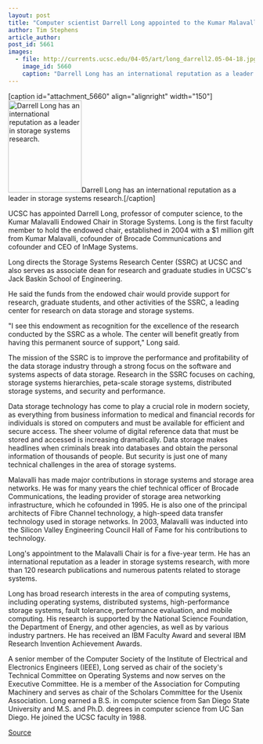 ```yaml
---
layout: post
title: "Computer scientist Darrell Long appointed to the Kumar Malavalli Endowed Chair in Storage Systems"
author: Tim Stephens
article_author: 
post_id: 5661
images:
  - file: http://currents.ucsc.edu/04-05/art/long_darrell2.05-04-18.jpg
    image_id: 5660
    caption: "Darrell Long has an international reputation as a leader in storage systems research."
---
```


[caption id="attachment_5660" align="alignright" width="150"]<a href="http://dev-ucsc-news.pantheonsite.io/wp-content/uploads/2005/04/long_darrell2.05-04-18.jpg"><img class="size-full wp-image-5660" src="http://dev-ucsc-news.pantheonsite.io/wp-content/uploads/2005/04/long_darrell2.05-04-18.jpg" alt="Darrell Long has an international reputation as a leader in storage systems research." width="150" height="188" /></a>Darrell Long has an international reputation as a leader in storage systems research.[/caption]
<a name="content" id="content"></a>
<p>
  UCSC has appointed Darrell Long, professor of computer science, to the Kumar Malavalli Endowed Chair in Storage Systems. Long is the first faculty member to hold the endowed chair, established in 2004 with a $1 million gift from Kumar Malavalli, cofounder of Brocade Communications and cofounder and CEO of InMage Systems.
</p>
<p>
  Long directs the Storage Systems Research Center (SSRC) at UCSC and also serves as associate dean for research and graduate studies in UCSC's Jack Baskin School of Engineering.
</p>
<p>
  He said the funds from the endowed chair would provide support for research, graduate students, and other activities of the SSRC, a leading center for research on data storage and storage systems.<br>
</p>
<p>
  "I see this endowment as recognition for the excellence of the research conducted by the SSRC as a whole. The center will benefit greatly from having this permanent source of support," Long said.<br>
</p>
<p>
  The mission of the SSRC is to improve the performance and profitability of the data storage industry through a strong focus on the software and systems aspects of data storage. Research in the SSRC focuses on caching, storage systems hierarchies, peta-scale storage systems, distributed storage systems, and security and performance.<br>
</p>
<p>
  Data storage technology has come to play a crucial role in modern society, as everything from business information to medical and financial records for individuals is stored on computers and must be available for efficient and secure access. The sheer volume of digital reference data that must be stored and accessed is increasing dramatically. Data storage makes headlines when criminals break into databases and obtain the personal information of thousands of people. But security is just one of many technical challenges in the area of storage systems.<br>
</p>
<p>
  Malavalli has made major contributions in storage systems and storage area networks. He was for many years the chief technical officer of Brocade Communications, the leading provider of storage area networking infrastructure, which he cofounded in 1995. He is also one of the principal architects of Fibre Channel technology, a high-speed data transfer technology used in storage networks. In 2003, Malavalli was inducted into the Silicon Valley Engineering Council Hall of Fame for his contributions to technology.<br>
</p>
<p>
  Long's appointment to the Malavalli Chair is for a five-year term. He has an international reputation as a leader in storage systems research, with more than 120 research publications and numerous patents related to storage systems.<br>
</p>
<p>
  Long has broad research interests in the area of computing systems, including operating systems, distributed systems, high-performance storage systems, fault tolerance, performance evaluation, and mobile computing. His research is supported by the National Science Foundation, the Department of Energy, and other agencies, as well as by various industry partners. He has received an IBM Faculty Award and several IBM Research Invention Achievement Awards.<br>
</p>
<p>
  A senior member of the Computer Society of the Institute of Electrical and Electronics Engineers (IEEE), Long served as chair of the society's Technical Committee on Operating Systems and now serves on the Executive Committee. He is a member of the Association for Computing Machinery and serves as chair of the Scholars Committee for the Usenix Association. Long earned a B.S. in computer science from San Diego State University and M.S. and Ph.D. degrees in computer science from UC San Diego. He joined the UCSC faculty in 1988.<br>
</p>
<p><a href="http://www1.ucsc.edu/currents/04-05/04-18/chair.asp" title="Permalink to chair">Source</a></p>
